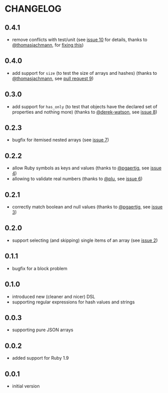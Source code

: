 # CHANGELOG

## 0.4.1

 * remove conflicts with test/unit (see [issue 10](https://github.com/alto/assert_json/issues/10) for details, thanks to [@thomasjachmann](https://github.com/thomasjachmann), for [fixing this](https://github.com/alto/assert_json/pull/11))

## 0.4.0

 * add support for `size` (to test the size of arrays and hashes) (thanks to [@thomasjachmann](https://github.com/thomasjachmann), see [pull request 9](https://github.com/alto/assert_json/pull/9))

## 0.3.0

 * add support for `has_only` (to test that objects have the declared set of properties and nothing more) (thanks to [@derek-watson](https://github.com/derek-watson), see [issue 8](https://github.com/alto/assert_json/pull/8))

## 0.2.3

 * bugfix for itemised nested arrays (see [issue 7](https://github.com/alto/assert_json/issues/7))

## 0.2.2

 * allow Ruby symbols as keys and values (thanks to [@pgaertig](https://github.com/pgaertig), see [issue 4](https://github.com/alto/assert_json/issues/4))
 * allowing to validate real numbers (thanks to [@plu](https://github.com/plu), see [issue 6](https://github.com/alto/assert_json/pull/6))

## 0.2.1

 * correctly match boolean and null values (thanks to [@pgaertig](https://github.com/pgaertig), see [issue 3](https://github.com/alto/assert_json/issues/3))

## 0.2.0

 * support selecting (and skipping) single items of an array (see [issue 2](https://github.com/alto/assert_json/issues/2))

## 0.1.1

 * bugfix for a block problem

## 0.1.0

 * introduced new (cleaner and nicer) DSL
 * supporting regular expressions for hash values and strings

## 0.0.3

 * supporting pure JSON arrays

## 0.0.2

 * added support for Ruby 1.9

## 0.0.1

 * initial version
